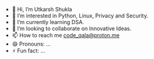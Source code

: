 - 👋 Hi, I’m Utkarsh Shukla
- 👀 I’m interested in Python, Linux, Privacy and Security.
- 🌱 I’m currently learning DSA.
- 💞️ I’m looking to collaborate on Innovative Ideas.
- 📫 How to reach me code_qala@proton.me
- 😄 Pronouns: ...
- ⚡ Fun fact: ...

<!---
codeqala/codeqala is a ✨ special ✨ repository because its `README.md` (this file) appears on your GitHub profile.
You can click the Preview link to take a look at your changes.
--->
